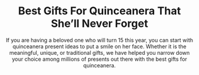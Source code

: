 ---
layout: post
title: Best Gifts For Quinceanera That She’ll Never Forget
subtitle: If you are having a beloved one who will turn 15 this year, you can start with quinceanera present ideas to put a smile on her face. Whether it is the meaningful, unique, or traditional gifts, we have helped you narrow down your choice among millions of presents out there with the best gifts for quinceanera.
header-img: "img/post/2023/09/copied/medium_gifts_for_quinceanera_a8768ecbb4.jpg"
header-style: text
permalink: "/gifts-quinceanera/"
catalog: true
tags:
  - Recipients 
  - Men
---  